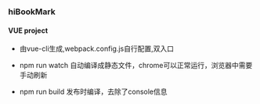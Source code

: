 ### hiBookMark
#### VUE project
- 由vue-cli生成,webpack.config.js自行配置,双入口

- npm run watch 自动编译成静态文件，chrome可以正常运行，浏览器中需要手动刷新
- npm run build 发布时编译，去除了console信息